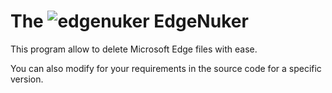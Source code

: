 # The   ![edgenuker](https://github.com/FaserGer853/EdgeNuker/assets/90092906/df584d42-ea55-49c9-9c73-46cfeba3dde1) EdgeNuker

This program allow to delete Microsoft Edge files with ease.

You can also modify for your requirements in the source code for a specific version.
